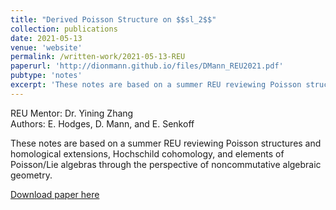 ```yaml
---
title: "Derived Poisson Structure on $$sl_2$$"
collection: publications
date: 2021-05-13
venue: 'website'
permalink: /written-work/2021-05-13-REU
paperurl: 'http://dionmann.github.io/files/DMann_REU2021.pdf'
pubtype: 'notes'
excerpt: 'These notes are based on a summer REU reviewing Poisson structures and homological extensions, Hochschild cohomology, and elements of Poisson/Lie algebras through the perspective of noncommutative algebraic geometry.'
---
```


REU Mentor: Dr. Yining Zhang  
Authors: E. Hodges, D. Mann, and E. Senkoff

These notes are based on a summer REU reviewing Poisson structures and homological extensions, Hochschild cohomology, and elements of Poisson/Lie algebras through the perspective of noncommutative algebraic geometry.

[Download paper here](http://dionmann.github.io/files/DMann_REU2021.pdf)

